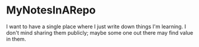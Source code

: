 # MyNotesInARepo

I want to have a single place where I just write down things I'm learning.
I don't mind sharing them publicly; maybe some one out there may find value in them.
